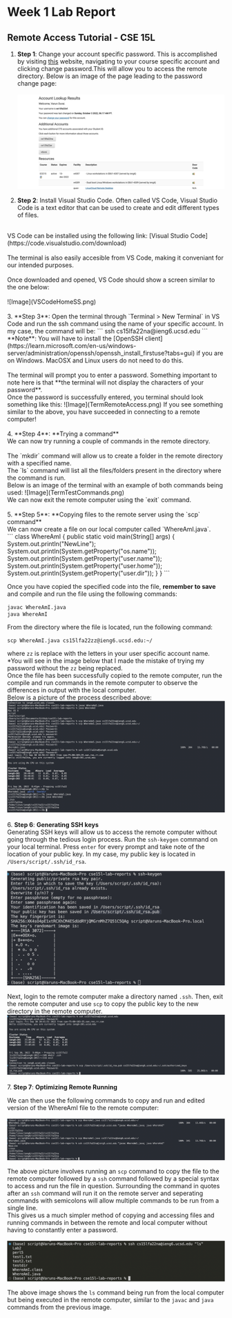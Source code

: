 # Week 1 Lab Report
## Remote Access Tutorial - CSE 15L

1. **Step 1**: Change your account specific password. This is accomplished by visiting [this](https://sdacs.ucsd.edu/~icc/index.php) website, navigating to your course specific account and clicking change password.This will allow you to access the remote directory. Below is an image of the page leading to the password change page:<br><br>
![Image](passpage.png)

2. **Step 2**: Install Visual Studio Code. Often called VS Code, Visual Studio Code is a text editor that can be used to create and edit different types of files. <br>
<br> 
VS Code can be installed using the following link: [Visual Studio Code](https://code.visualstudio.com/download) <br>
<br>
The terminal is also easily accesible from VS Code, making it conveniant for our intended purposes. <br>
<br>
Once downloaded and opened, VS Code should show a screen similar to the one below: <br>
<br>
![Image](VSCodeHomeSS.png) <br>
<br>
3. **Step 3**: Open the terminal through `Terminal > New Terminal` in VS Code and run the ssh command using the name of your specific account. In my case, the command will be: 
```
ssh cs15lfa22na@ieng6.ucsd.edu
```
**Note**: You will have to install the [OpenSSH client](https://learn.microsoft.com/en-us/windows-server/administration/openssh/openssh_install_firstuse?tabs=gui) if you are on Windows. MacOSX and Linux users do not need to do this. <br>
<br>
The terminal will prompt you to enter a password. Something important to note here is that **the terminal will not display the characters of your password**. <br>
Once the password is successfully entered, you terminal should look something like this:
![Image](TermRemoteAccess.png)
If you see something similar to the above, you have succeeded in connecting to a remote computer!<br>
<br>
4. **Step 4**: **Trying a command**<br>
We can now try running a couple of commands in the remote directory. <br>
<br>
The `mkdir` command will allow us to create a folder in the remote directory with a specified name. <br>
The `ls` command will list all the files/folders present in the directory where the command is run. <br>
Below is an image of the terminal with an example of both commands being used:
![Image](TermTestCommands.png)
<br>
We can now exit the remote computer using the `exit` command.<br> <br>
5. **Step 5**: **Copying files to the remote server using the `scp` command** <br>
We can now create a file on our local computer called `WhereAmI.java`. <br>
```
class WhereAmI {
    public static void main(String[] args) {
      System.out.println("NewLine");
      System.out.println(System.getProperty("os.name"));
      System.out.println(System.getProperty("user.name"));
      System.out.println(System.getProperty("user.home"));
      System.out.println(System.getProperty("user.dir"));
    }
  }
```


Once you have copied the specified code into the file, **remember to save** and compile and run the file using the following commands:
```
javac WhereAmI.java
java WhereAmI
```
From the directory where the file is located, run the following command:
```
scp WhereAmI.java cs15lfa22zz@ieng6.ucsd.edu:~/
```
where `zz` is replace with the letters in your user specific account name. *You will see in the image below that I made the mistake of trying my password without the `zz` being replaced.
<br>
Once the file has been successfully copied to the remote computer, run the compile and run commands in the remote computer to observe the differences in output with the local computer. <br>
Below is a picture of the process described above: 
![Image](TermSCP1.png)<br><br>
6. **Step 6**: **Generating SSH keys**<br>
Generating SSH keys will allow us to access the remote computer without going through the tedious login process. 
Run the `ssh-keygen` command on your local terminal.
Press `enter` for every prompt and take note of the location of your public key. In my case, my public key is located in `/Users/script/.ssh/id_rsa`.

![Image](Key1.png)<br>

Next, login to the remote computer make a directory named `.ssh`. Then, exit the remote computer and use `scp` to copy the public key to the new directory in the remote computer. <br>
![Image](Key2.png)<br><br>
7. **Step 7**: **Optimizing Remote Running** <br>

We can then use the following commands to copy and run and edited version of the WhereAmI file to the remote computer:<br><br>
![Image](Key3.png) <br>

The above picture involves running an `scp` command to copy the file to the remote computer followed by a `ssh` command followed by a special syntax to access and run the file in question. Surrounding the command in quotes after an `ssh` command will run it on the remote server and seperating commands with semicolons will allow multiple commands to be run from a single line. <br>
This gives us a much simpler method of copying and accessing files and running commands in between the remote and local computer without having to constantly enter a password. <br><br>
![Image](sshremotecom.png)<br>

The above image shows the `ls` command being run from the local computer but being executed in the remote computer, similar to the `javac` and `java` commands from the previous image.   




